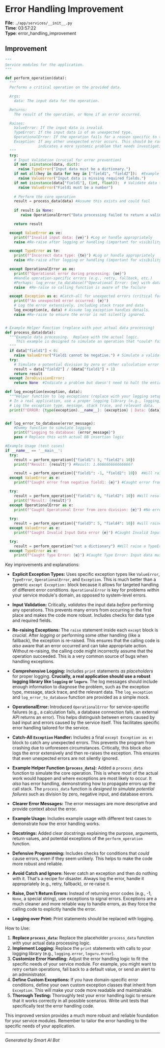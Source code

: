 # Error Handling Improvement

**File**: `./app/services/__init__.py`  
**Time**: 03:57:22  
**Type**: error_handling_improvement

## Improvement

```python
"""
Service modules for the application.
"""

def perform_operation(data):
  """
  Performs a critical operation on the provided data.

  Args:
    data: The input data for the operation.

  Returns:
    The result of the operation, or None if an error occurred.

  Raises:
    ValueError: If the input data is invalid.
    TypeError: If the input data is of an unexpected type.
    OperationalError: If the operation fails for a reason specific to the task.
    Exception: If any other unexpected error occurs. This should be rare and 
               indicates a more systemic problem that needs investigation.
  """
  try:
    # Input Validation (crucial for error prevention)
    if not isinstance(data, dict):
      raise TypeError("Input data must be a dictionary.")
    if not all(key in data for key in ["field1", "field2"]):  #Example of checking expected fields
      raise ValueError("Input data is missing required fields.")
    if not isinstance(data["field1"], (int, float)):  # Validate data types of specific fields
      raise ValueError("Field1 must be a number")
    
    # Perform the core operation
    result = process_data(data) #Assume this exists and could fail
    
    if result is None:
       raise OperationalError("Data processing failed to return a valid result.") #handle a scenario specific to this operation failing

    return result

  except ValueError as ve:
    print(f"Invalid input data: {ve}") #Log or handle appropriately
    raise #Re-raise after logging or handling (important for visibility)

  except TypeError as te:
    print(f"Incorrect data type: {te}") #Log or handle appropriately
    raise #Re-raise after logging or handling (important for visibility)

  except OperationalError as oe:
    print(f"Operational error during processing: {oe}")
    #Handle operation-specific errors (e.g., retry, fallback, etc.)
    #Perhaps: log_error_to_database(f"Operational Error: {oe} with data {data}")
    raise  #Re-raise so calling function is aware of the failure

  except Exception as e: #Catch-all for unexpected errors (critical for stability)
    print(f"An unexpected error occurred: {e}")
    # Log the error extensively, including stack trace and data
    log_exception(e, data) # Assume log_exception handles details.
    raise #Re-raise to ensure the error is not silently ignored.


# Example Helper Function (replace with your actual data processing)
def process_data(data):
  """Example data processing.  Replace with the actual logic.
     This example is designed to simulate an operation that *could* fail.
  """
  if data["field1"] < 0:
    raise ValueError("Field1 cannot be negative.") # Simulate a validation failure inside process_data
  try:
    # Simulate a potential division by zero or other calculation error
    result = data["field2"] / (data["field1"] + 1)
    return result
  except ZeroDivisionError:
    return None  #Indicate a problem but doesn't need to halt the entire app

def log_exception(exception, data):
  """Helper function to log exceptions (replace with your logging setup)"""
  # In a real application, use a proper logging library (e.g., logging, loguru)
  # Log the exception type, message, stack trace, and relevant data.
  print(f"ERROR: {type(exception).__name__}: {exception} | Data: {data}")


def log_error_to_database(error_message):
    #Dummy function to simulate logging
    print(f"Logging to database: {error_message}")
    pass # Replace this with actual DB insertion logic

#Example Usage (test cases)
if __name__ == '__main__':
  try:
    result = perform_operation({"field1": 5, "field2": 10})
    print(f"Result: {result}") #Result: 1.6666666666666667

    result = perform_operation({"field1": -1, "field2": 10})  #Will raise an exception due to process_data
  except ValueError as e:
    print(f"Caught error from negative field1: {e}") #Caught error from negative field1: Field1 cannot be negative.

  try:
    result = perform_operation({"field1": 0, "field2": 10}) #Will result in division by 0
    print(f"Result: {result}")
  except OperationalError as e:
    print(f"Caught Operational Error from zero division: {e}") #No error will occur, it will just return None and then Operational Error is called
  
  try:
    result = perform_operation({"field3": 5, "field4": 10}) #will raise an error due to incorrect fields
  except ValueError as e:
    print(f"Caught Invalid Input Data error {e}") #Caught Invalid Input Data error Input data is missing required fields.

  try:
    result = perform_operation("not a dictionary") #Will raise a TypeError
  except TypeError as e:
    print(f"Caught Type Error: {e}") #Caught Type Error: Input data must be a dictionary.
```

Key improvements and explanations:

* **Explicit Exception Types:**  Uses specific exception types like `ValueError`, `TypeError`, `OperationalError`, and `Exception`.  This is much better than a generic `except Exception:` block because it allows for targeted handling of different error conditions.  `OperationalError` is key for problems *within* your service module's domain, as opposed to system-level errors.

* **Input Validation:** Critically, *validates* the input data *before* performing any operations. This prevents many errors from occurring in the first place and makes the code more robust.  Includes checks for data type and required fields.

* **Re-raising Exceptions:** The `raise` statement inside each `except` block is *crucial*.  After *logging* or performing some other handling (like a fallback), the exception is re-raised.  This ensures that the calling code is *also* aware that an error occurred and can take appropriate action.  Without re-raising, the calling code might incorrectly assume that the operation succeeded.  This is a very common source of bugs when handling exceptions.

* **Comprehensive Logging:**  Includes `print` statements *as placeholders* for proper logging. **Crucially, a real application should use a robust logging library like `logging` or `loguru`**.  The log messages should include enough information to diagnose the problem, such as the exception type, message, stack trace, and the relevant data.  The `log_exception` and `log_error_to_database` function are provided as a simple mock.

* **OperationalError:** Introduced `OperationalError` for service-specific failures (e.g., a calculation fails, a database connection fails, an external API returns an error). This helps distinguish between errors caused by bad input and errors caused by the service itself. This facilitates specific error handling tailored for the service.

* **Catch-All `Exception` Handler:** Includes a final `except Exception as e:` block to catch any unexpected errors.  This prevents the program from crashing due to unforeseen circumstances.  Critically, this block *also* logs the error extensively and then re-raises the exception.  This ensures that even unexpected errors are not silently ignored.

* **Example Helper Function (`process_data`):** Added a `process_data` function to simulate the core operation. This is where most of the actual work would happen and where exceptions are most likely to occur.  It *also* has error handling, demonstrating how to propagate errors up the call stack.  The `process_data` function is *designed to simulate potential failures* such as division by zero, negative input, and database errors.

* **Clearer Error Messages:**  The error messages are more descriptive and provide context about the error.

* **Example Usage:** Includes example usage with different test cases to demonstrate how the error handling works.

* **Docstrings:** Added clear docstrings explaining the purpose, arguments, return values, and potential exceptions of the `perform_operation` function.

* **Defensive Programming:** Includes checks for conditions that *could* cause errors, even if they seem unlikely. This helps to make the code more robust and reliable.

* **Avoid Catch and Ignore:**  Never catch an exception and then do nothing with it.  That's a recipe for disaster.  Always log the error, handle it appropriately (e.g., retry, fallback), or re-raise it.

* **Raise, Don't Return Errors:**  Instead of returning error codes (e.g., -1, `None`, a special string), use exceptions to signal errors. Exceptions are a much cleaner and more reliable way to handle errors, as they force the calling code to explicitly handle the error.

* **Logging over Print:** Print statements should be replaced with logging.

How to Use:

1. **Replace `process_data`:** Replace the placeholder `process_data` function with your actual data processing logic.
2. **Implement Logging:**  Replace the `print` statements with calls to your logging library (e.g., `logging.error`, `loguru.error`).
3. **Customize Error Handling:** Adjust the error handling logic to fit the specific needs of your service module. For example, you might want to retry certain operations, fall back to a default value, or send an alert to an administrator.
4. **Define Custom Exceptions:**  If you have domain-specific error conditions, define your own custom exception classes that inherit from `Exception`.  This will make your code more readable and maintainable.
5. **Thorough Testing:**  Thoroughly test your error handling logic to ensure that it works correctly in all possible scenarios.  Write unit tests that specifically test the error handling code.

This improved version provides a much more robust and reliable foundation for your service modules. Remember to tailor the error handling to the specific needs of your application.

---
*Generated by Smart AI Bot*
